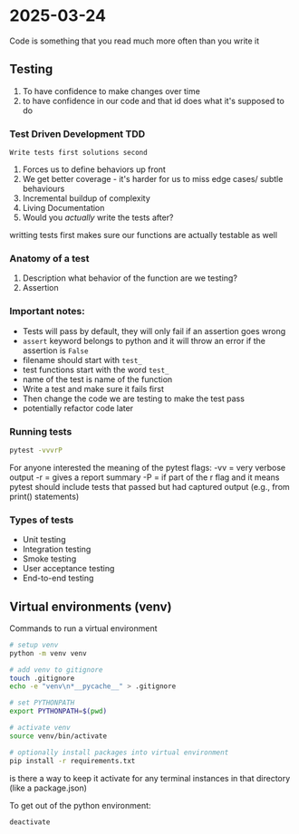 # 2025-03-24
Code is something that you read much more often than you write it
## Testing
1. To have confidence to make changes over time
2. to have confidence in our code and that id does what it's supposed to do

### Test Driven Development TDD
    Write tests first solutions second
1. Forces us to define behaviors up front
2. We get better coverage - it's harder for us to miss edge cases/ subtle behaviours
3. Incremental buildup of complexity
4. Living Documentation
5. Would you *actually* write the tests after?

writting tests first makes sure our functions are actually testable as well
### Anatomy of a test
1. Description
    what behavior of the function are we testing?
2. Assertion

### Important notes:
- Tests will pass by default, they will only fail if an assertion goes wrong
- `assert` keyword belongs to python and it will throw an error if the assertion is `False`
- filename should start with `test_`
- test functions start with the word `test_`
- name of the test is name of the function
- Write a test and make sure it fails first
- Then change the code we are testing to make the test pass
- potentially refactor code later


### Running tests
```bash
pytest -vvvrP

```
For anyone interested the meaning of the pytest flags:
-vv = very verbose output
-r = gives a report summary
-P = if part of the r flag and it means pytest should include tests that passed but had captured output (e.g., from print() statements)

### Types of tests
- Unit testing
- Integration testing
- Smoke testing
- User acceptance testing
- End-to-end testing

## Virtual environments (venv)
Commands to run a virtual environment
```bash
# setup venv
python -m venv venv 

# add venv to gitignore
touch .gitignore
echo -e "venv\n*__pycache__" > .gitignore

# set PYTHONPATH
export PYTHONPATH=$(pwd)

# activate venv
source venv/bin/activate

# optionally install packages into virtual environment
pip install -r requirements.txt
```
is there a way to keep it activate for any terminal instances in that directory (like a package.json) 

To get out of the python environment:
```bash
deactivate
```

